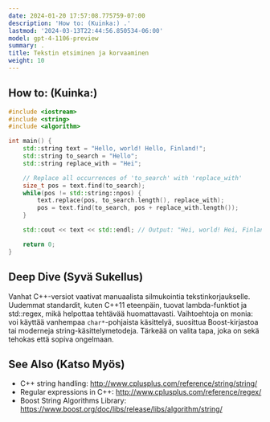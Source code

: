 ```yaml
---
date: 2024-01-20 17:57:08.775759-07:00
description: 'How to: (Kuinka:) .'
lastmod: '2024-03-13T22:44:56.850534-06:00'
model: gpt-4-1106-preview
summary: .
title: Tekstin etsiminen ja korvaaminen
weight: 10
---
```


## How to: (Kuinka:)
```C++
#include <iostream>
#include <string>
#include <algorithm>

int main() {
    std::string text = "Hello, world! Hello, Finland!";
    std::string to_search = "Hello";
    std::string replace_with = "Hei";

    // Replace all occurrences of 'to_search' with 'replace_with'
    size_t pos = text.find(to_search);
    while(pos != std::string::npos) {
        text.replace(pos, to_search.length(), replace_with);
        pos = text.find(to_search, pos + replace_with.length());
    }

    std::cout << text << std::endl; // Output: "Hei, world! Hei, Finland!"

    return 0;
}
```

## Deep Dive (Syvä Sukellus)
Vanhat C++-versiot vaativat manuaalista silmukointia tekstinkorjaukselle. Uudemmat standardit, kuten C++11 eteenpäin, tuovat lambda-funktiot ja std::regex, mikä helpottaa tehtävää huomattavasti. Vaihtoehtoja on monia: voi käyttää vanhempaa `char*`-pohjaista käsittelyä, suosittua Boost-kirjastoa tai moderneja string-käsittelymetodeja. Tärkeää on valita tapa, joka on sekä tehokas että sopiva ongelmaan.

## See Also (Katso Myös)
- C++ string handling: http://www.cplusplus.com/reference/string/string/
- Regular expressions in C++: http://www.cplusplus.com/reference/regex/
- Boost String Algorithms Library: https://www.boost.org/doc/libs/release/libs/algorithm/string/
